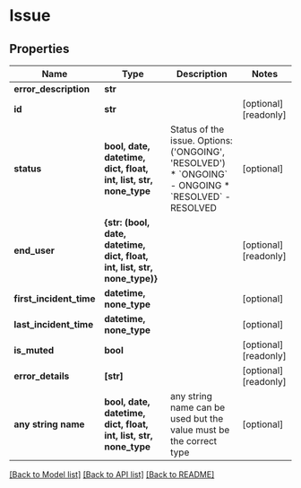 # Issue


## Properties
Name | Type | Description | Notes
------------ | ------------- | ------------- | -------------
**error_description** | **str** |  | 
**id** | **str** |  | [optional] [readonly] 
**status** | **bool, date, datetime, dict, float, int, list, str, none_type** | Status of the issue. Options: (&#39;ONGOING&#39;, &#39;RESOLVED&#39;)  * &#x60;ONGOING&#x60; - ONGOING * &#x60;RESOLVED&#x60; - RESOLVED | [optional] 
**end_user** | **{str: (bool, date, datetime, dict, float, int, list, str, none_type)}** |  | [optional] [readonly] 
**first_incident_time** | **datetime, none_type** |  | [optional] 
**last_incident_time** | **datetime, none_type** |  | [optional] 
**is_muted** | **bool** |  | [optional] [readonly] 
**error_details** | **[str]** |  | [optional] [readonly] 
**any string name** | **bool, date, datetime, dict, float, int, list, str, none_type** | any string name can be used but the value must be the correct type | [optional]

[[Back to Model list]](../README.md#documentation-for-models) [[Back to API list]](../README.md#documentation-for-api-endpoints) [[Back to README]](../README.md)


